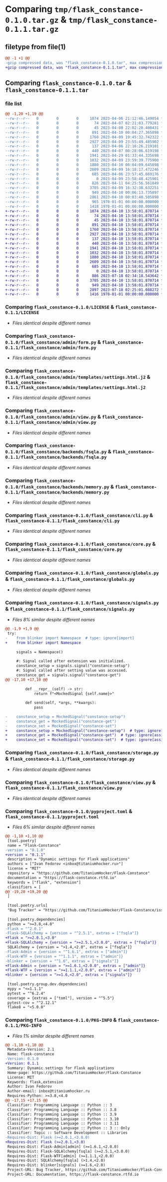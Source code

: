 # Comparing `tmp/flask_constance-0.1.0.tar.gz` & `tmp/flask_constance-0.1.1.tar.gz`

## filetype from file(1)

```diff
@@ -1 +1 @@
-gzip compressed data, was "flask_constance-0.1.0.tar", max compression
+gzip compressed data, was "flask_constance-0.1.1.tar", max compression
```

## Comparing `flask_constance-0.1.0.tar` & `flask_constance-0.1.1.tar`

### file list

```diff
@@ -1,20 +1,19 @@
--rw-r--r--   0        0        0     1074 2023-04-06 21:12:46.149054 flask_constance-0.1.0/LICENSE
--rw-r--r--   0        0        0       74 2023-04-07 02:21:03.779281 flask_constance-0.1.0/flask_constance/__init__.py
--rw-r--r--   0        0        0       45 2023-04-08 22:02:20.400431 flask_constance-0.1.0/flask_constance/admin/__init__.py
--rw-r--r--   0        0        0      891 2023-04-10 00:04:27.365898 flask_constance-0.1.0/flask_constance/admin/form.py
--rw-r--r--   0        0        0     1760 2023-04-09 19:45:32.742322 flask_constance-0.1.0/flask_constance/admin/templates/settings.html.j2
--rw-r--r--   0        0        0     2927 2023-04-09 23:55:49.485902 flask_constance-0.1.0/flask_constance/admin/view.py
--rw-r--r--   0        0        0      137 2023-04-06 22:16:26.219101 flask_constance-0.1.0/flask_constance/backends/__init__.py
--rw-r--r--   0        0        0      440 2023-04-07 00:28:06.619198 flask_constance-0.1.0/flask_constance/backends/base.py
--rw-r--r--   0        0        0     1941 2023-04-29 01:33:44.335698 flask_constance-0.1.0/flask_constance/backends/fsqla.py
--rw-r--r--   0        0        0     1032 2023-04-09 23:59:39.775900 flask_constance-0.1.0/flask_constance/backends/memory.py
--rw-r--r--   0        0        0     1880 2023-04-10 00:04:09.645898 flask_constance-0.1.0/flask_constance/cli.py
--rw-r--r--   0        0        0     2609 2023-04-09 16:18:17.472246 flask_constance-0.1.0/flask_constance/core.py
--rw-r--r--   0        0        0      685 2023-04-06 23:57:45.669176 flask_constance-0.1.0/flask_constance/globals.py
--rw-r--r--   0        0        0        0 2023-04-09 23:58:48.425901 flask_constance-0.1.0/flask_constance/py.typed
--rw-r--r--   0        0        0      826 2023-04-11 04:25:56.561849 flask_constance-0.1.0/flask_constance/signals.py
--rw-r--r--   0        0        0     3705 2023-04-09 16:32:38.632251 flask_constance-0.1.0/flask_constance/storage.py
--rw-r--r--   0        0        0      949 2023-04-10 00:06:13.735897 flask_constance-0.1.0/flask_constance/view.py
--rw-r--r--   0        0        0     2861 2023-04-10 00:03:40.505898 flask_constance-0.1.0/pyproject.toml
--rw-r--r--   0        0        0      965 1970-01-01 00:00:00.000000 flask_constance-0.1.0/setup.py
--rw-r--r--   0        0        0     1418 1970-01-01 00:00:00.000000 flask_constance-0.1.0/PKG-INFO
+-rw-r--r--   0        0        0     1074 2023-04-10 13:58:01.870714 flask_constance-0.1.1/LICENSE
+-rw-r--r--   0        0        0       74 2023-04-10 13:58:01.870714 flask_constance-0.1.1/flask_constance/__init__.py
+-rw-r--r--   0        0        0       45 2023-04-10 13:58:01.870714 flask_constance-0.1.1/flask_constance/admin/__init__.py
+-rw-r--r--   0        0        0      891 2023-04-10 13:58:01.870714 flask_constance-0.1.1/flask_constance/admin/form.py
+-rw-r--r--   0        0        0     1760 2023-04-10 13:58:01.870714 flask_constance-0.1.1/flask_constance/admin/templates/settings.html.j2
+-rw-r--r--   0        0        0     2927 2023-04-10 13:58:01.870714 flask_constance-0.1.1/flask_constance/admin/view.py
+-rw-r--r--   0        0        0      137 2023-04-10 13:58:01.870714 flask_constance-0.1.1/flask_constance/backends/__init__.py
+-rw-r--r--   0        0        0      440 2023-04-10 13:58:01.870714 flask_constance-0.1.1/flask_constance/backends/base.py
+-rw-r--r--   0        0        0     1941 2023-04-10 13:58:01.870714 flask_constance-0.1.1/flask_constance/backends/fsqla.py
+-rw-r--r--   0        0        0     1032 2023-04-10 13:58:01.870714 flask_constance-0.1.1/flask_constance/backends/memory.py
+-rw-r--r--   0        0        0     1880 2023-04-10 13:58:01.870714 flask_constance-0.1.1/flask_constance/cli.py
+-rw-r--r--   0        0        0     2609 2023-04-10 13:58:01.870714 flask_constance-0.1.1/flask_constance/core.py
+-rw-r--r--   0        0        0      685 2023-04-10 13:58:01.870714 flask_constance-0.1.1/flask_constance/globals.py
+-rw-r--r--   0        0        0        0 2023-04-10 13:58:01.870714 flask_constance-0.1.1/flask_constance/py.typed
+-rw-r--r--   0        0        0      886 2023-07-18 02:34:18.543642 flask_constance-0.1.1/flask_constance/signals.py
+-rw-r--r--   0        0        0     3705 2023-04-10 13:58:01.870714 flask_constance-0.1.1/flask_constance/storage.py
+-rw-r--r--   0        0        0      949 2023-04-10 13:58:01.870714 flask_constance-0.1.1/flask_constance/view.py
+-rw-r--r--   0        0        0     2897 2023-07-18 02:25:01.088272 flask_constance-0.1.1/pyproject.toml
+-rw-r--r--   0        0        0     1416 1970-01-01 00:00:00.000000 flask_constance-0.1.1/PKG-INFO
```

### Comparing `flask_constance-0.1.0/LICENSE` & `flask_constance-0.1.1/LICENSE`

 * *Files identical despite different names*

### Comparing `flask_constance-0.1.0/flask_constance/admin/form.py` & `flask_constance-0.1.1/flask_constance/admin/form.py`

 * *Files identical despite different names*

### Comparing `flask_constance-0.1.0/flask_constance/admin/templates/settings.html.j2` & `flask_constance-0.1.1/flask_constance/admin/templates/settings.html.j2`

 * *Files identical despite different names*

### Comparing `flask_constance-0.1.0/flask_constance/admin/view.py` & `flask_constance-0.1.1/flask_constance/admin/view.py`

 * *Files identical despite different names*

### Comparing `flask_constance-0.1.0/flask_constance/backends/fsqla.py` & `flask_constance-0.1.1/flask_constance/backends/fsqla.py`

 * *Files identical despite different names*

### Comparing `flask_constance-0.1.0/flask_constance/backends/memory.py` & `flask_constance-0.1.1/flask_constance/backends/memory.py`

 * *Files identical despite different names*

### Comparing `flask_constance-0.1.0/flask_constance/cli.py` & `flask_constance-0.1.1/flask_constance/cli.py`

 * *Files identical despite different names*

### Comparing `flask_constance-0.1.0/flask_constance/core.py` & `flask_constance-0.1.1/flask_constance/core.py`

 * *Files identical despite different names*

### Comparing `flask_constance-0.1.0/flask_constance/globals.py` & `flask_constance-0.1.1/flask_constance/globals.py`

 * *Files identical despite different names*

### Comparing `flask_constance-0.1.0/flask_constance/signals.py` & `flask_constance-0.1.1/flask_constance/signals.py`

 * *Files 8% similar despite different names*

```diff
@@ -1,9 +1,9 @@
 try:
-    from blinker import Namespace  # type: ignore[import]
+    from blinker import Namespace
 
     signals = Namespace()
 
     #: Signal called after extension was initialized.
     constance_setup = signals.signal("constance-setup")
     #: Signal called after setting value was accessed.
     constance_get = signals.signal("constance-get")
@@ -17,10 +17,10 @@
 
         def __repr__(self) -> str:
             return f"<MockedSignal {self.name}>"
 
         def send(self, *args, **kwargs):
             pass
 
-    constance_setup = MockedSignal("constance-setup")
-    constance_get = MockedSignal("constance-get")
-    constance_set = MockedSignal("constance-set")
+    constance_setup = MockedSignal("constance-setup")  # type: ignore[assignment]
+    constance_get = MockedSignal("constance-get")  # type: ignore[assignment]
+    constance_set = MockedSignal("constance-set")  # type: ignore[assignment]
```

### Comparing `flask_constance-0.1.0/flask_constance/storage.py` & `flask_constance-0.1.1/flask_constance/storage.py`

 * *Files identical despite different names*

### Comparing `flask_constance-0.1.0/flask_constance/view.py` & `flask_constance-0.1.1/flask_constance/view.py`

 * *Files identical despite different names*

### Comparing `flask_constance-0.1.0/pyproject.toml` & `flask_constance-0.1.1/pyproject.toml`

 * *Files 6% similar despite different names*

```diff
@@ -1,10 +1,10 @@
 [tool.poetry]
 name = "Flask-Constance"
-version = "0.1.0"
+version = "0.1.1"
 description = "Dynamic settings for Flask applications"
 authors = ["Ivan Fedorov <inbox@titaniumhocker.ru>"]
 license = "MIT"
 repository = "https://github.com/TitaniumHocker/Flask-Constance"
 documentation = "https://flask-constance.rtfd.io"
 keywords = ["flask", "extension"]
 classifiers = [
@@ -19,20 +19,20 @@
 ]
 
 [tool.poetry.urls]
 "Bug Tracker" = "https://github.com/TitaniumHocker/Flask-Constance/issues"
 
 [tool.poetry.dependencies]
 python = ">=3.8,<4.0"
-Flask = "^2.0.1"
-Flask-SQLAlchemy = {version = "^2.5.1", extras = ["fsqla"]}
+Flask = ">=2.0.1,<3.0"
+Flask-SQLAlchemy = {version = ">=2.5.1,<3.0.0", extras = ["fsqla"]}
 SQLAlchemy = {version = ">1.4,<2.0", extras = ["fsqla"]}
-Flask-Admin = {version = "^1.6.1", extras = ["admin"]}
-Flask-WTF = {version = "^1.1.1", extras = ["admin"]}
-blinker = {version = "^1.6", extras = ["signals"]}
+Flask-Admin = {version = ">=1.6.1,<2.0.0", extras = ["admin"]}
+Flask-WTF = {version = ">=1.1.1,<2.0.0", extras = ["admin"]}
+blinker = {version = ">=1.6,<2.0", extras = ["signals"]}
 
 [tool.poetry.group.dev.dependencies]
 mypy = "<=1.1.1"
 pytest = "^6.2.4"
 coverage = {extras = ["toml"], version = "^5.5"}
 pytest-cov = "^2.12.1"
 flake8 = "<5.0.0"
```

### Comparing `flask_constance-0.1.0/PKG-INFO` & `flask_constance-0.1.1/PKG-INFO`

 * *Files 1% similar despite different names*

```diff
@@ -1,10 +1,10 @@
 Metadata-Version: 2.1
 Name: flask-constance
-Version: 0.1.0
+Version: 0.1.1
 Summary: Dynamic settings for Flask applications
 Home-page: https://github.com/TitaniumHocker/Flask-Constance
 License: MIT
 Keywords: flask,extension
 Author: Ivan Fedorov
 Author-email: inbox@titaniumhocker.ru
 Requires-Python: >=3.8,<4.0
@@ -17,15 +17,15 @@
 Classifier: Programming Language :: Python :: 3
 Classifier: Programming Language :: Python :: 3.8
 Classifier: Programming Language :: Python :: 3.9
 Classifier: Programming Language :: Python :: 3.10
 Classifier: Programming Language :: Python :: 3.11
 Classifier: Programming Language :: Python :: 3 :: Only
 Classifier: Topic :: Software Development :: Libraries
-Requires-Dist: Flask (>=2.0.1,<3.0.0)
+Requires-Dist: Flask (>=2.0.1,<3.0)
 Requires-Dist: Flask-Admin[admin] (>=1.6.1,<2.0.0)
 Requires-Dist: Flask-SQLAlchemy[fsqla] (>=2.5.1,<3.0.0)
 Requires-Dist: Flask-WTF[admin] (>=1.1.1,<2.0.0)
 Requires-Dist: SQLAlchemy[fsqla] (>1.4,<2.0)
 Requires-Dist: blinker[signals] (>=1.6,<2.0)
 Project-URL: Bug Tracker, https://github.com/TitaniumHocker/Flask-Constance/issues
 Project-URL: Documentation, https://flask-constance.rtfd.io
```

